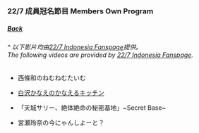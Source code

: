 ### 22/7 成員冠名節目 Members Own Program
##### [Back](../../../readme.md)

###### _^ 以下影片均由<a target="_blank" rel="noopener noreferrer" href="https://www.facebook.com/pg/nanabunnoID/">22/7 Indonesia Fanspage</a>提供。<br>The following videos are provided by <a target="_blank" rel="noopener noreferrer" href="https://www.facebook.com/pg/nanabunnoID/">22/7 Indonesia Fanspage</a>._

- 西條和のねむねむたいむ

- [白沢かなえのかなえるキッチン](KanaeKichen/KanaeKitchen_List.md)

- 「天城サリー、絶体絶命の秘密基地」~Secret Base~

- 宮瀬玲奈の今にゃんしよーと？